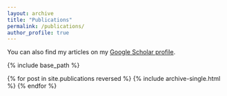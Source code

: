 ```yaml
---
layout: archive
title: "Publications"
permalink: /publications/
author_profile: true
---
```


You can also find my articles on my [Google Scholar profile](https://scholar.google.com.co/citations?hl=en&pli=1&user=B_48apwAAAAJ).


{% include base_path %}

{% for post in site.publications reversed %}
  {% include archive-single.html %}
{% endfor %}

